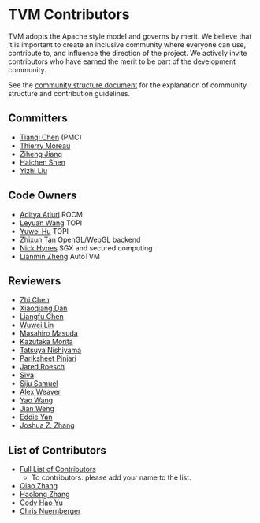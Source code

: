 TVM Contributors
================
TVM adopts the Apache style model and governs by merit. We believe that it is important to create an inclusive community where everyone can use,
contribute to, and influence the direction of the project. We actively invite contributors who have earned the merit to be part of the development community.

See the [community structure document](http://docs.tvm.ai/contribute/community.html) for the explanation of community structure and contribution guidelines.

## Committers
- [Tianqi Chen](https://github.com/tqchen) (PMC)
- [Thierry Moreau](http://homes.cs.washington.edu/~moreau/)
- [Ziheng Jiang](https://github.com/ZihengJiang)
- [Haichen Shen](http://homes.cs.washington.edu/~haichen/)
- [Yizhi Liu](https://github.com/yzhliu)

## Code Owners
- [Aditya Atluri](https://github.com/adityaatluri) ROCM
- [Leyuan Wang](https://github.com/Laurawly) TOPI
- [Yuwei Hu](https://github.com/Huyuwei) TOPI
- [Zhixun Tan](https://github.com/phisiart) OpenGL/WebGL backend
- [Nick Hynes](https://github.com/nhynes) SGX and secured computing
- [Lianmin Zheng](https://github.com/merrymercy) AutoTVM

## Reviewers
- [Zhi Chen](https://github.com/zhiics)
- [Xiaoqiang Dan](https://github.com/xqdan)
- [Liangfu Chen](https://github.com/liangfu)
- [Wuwei Lin](https://github.com/vinx13)
- [Masahiro Masuda](https://github.com/masahi)
- [Kazutaka Morita](https://github.com/kazum)
- [Tatsuya Nishiyama](https://github.com/nishi-t)
- [Pariksheet Pinjari](https://github.com/PariksheetPinjari909)
- [Jared Roesch](https://github.com/jroesch)
- [Siva](https://github.com/srkreddy1238)
- [Siju Samuel](https://github.com/siju-samuel)
- [Alex Weaver](https://github.com/alex-weaver)
- [Yao Wang](https://github.com/kevinthesun)
- [Jian Weng](https://github.com/were)
- [Eddie Yan](https://github.com/eqy)
- [Joshua Z. Zhang](https://github.com/zhreshold)

## List of Contributors
- [Full List of Contributors](https://github.com/dmlc/tvm/graphs/contributors)
  - To contributors: please add your name to the list.
- [Qiao Zhang](https://github.com/zhangqiaorjc)
- [Haolong Zhang](https://github.com/haolongzhangm)
- [Cody Hao Yu](https://github.com/comaniac)
- [Chris Nuernberger](https://github.com/cnuernber)
